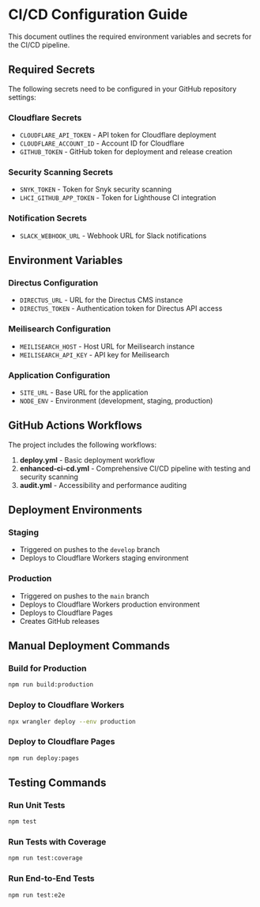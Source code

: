 # CI/CD Configuration Guide

This document outlines the required environment variables and secrets for the CI/CD pipeline.

## Required Secrets

The following secrets need to be configured in your GitHub repository settings:

### Cloudflare Secrets
- `CLOUDFLARE_API_TOKEN` - API token for Cloudflare deployment
- `CLOUDFLARE_ACCOUNT_ID` - Account ID for Cloudflare
- `GITHUB_TOKEN` - GitHub token for deployment and release creation

### Security Scanning Secrets
- `SNYK_TOKEN` - Token for Snyk security scanning
- `LHCI_GITHUB_APP_TOKEN` - Token for Lighthouse CI integration

### Notification Secrets
- `SLACK_WEBHOOK_URL` - Webhook URL for Slack notifications

## Environment Variables

### Directus Configuration
- `DIRECTUS_URL` - URL for the Directus CMS instance
- `DIRECTUS_TOKEN` - Authentication token for Directus API access

### Meilisearch Configuration
- `MEILISEARCH_HOST` - Host URL for Meilisearch instance
- `MEILISEARCH_API_KEY` - API key for Meilisearch

### Application Configuration
- `SITE_URL` - Base URL for the application
- `NODE_ENV` - Environment (development, staging, production)

## GitHub Actions Workflows

The project includes the following workflows:

1. **deploy.yml** - Basic deployment workflow
2. **enhanced-ci-cd.yml** - Comprehensive CI/CD pipeline with testing and security scanning
3. **audit.yml** - Accessibility and performance auditing

## Deployment Environments

### Staging
- Triggered on pushes to the `develop` branch
- Deploys to Cloudflare Workers staging environment

### Production
- Triggered on pushes to the `main` branch
- Deploys to Cloudflare Workers production environment
- Deploys to Cloudflare Pages
- Creates GitHub releases

## Manual Deployment Commands

### Build for Production
```bash
npm run build:production
```

### Deploy to Cloudflare Workers
```bash
npx wrangler deploy --env production
```

### Deploy to Cloudflare Pages
```bash
npm run deploy:pages
```

## Testing Commands

### Run Unit Tests
```bash
npm test
```

### Run Tests with Coverage
```bash
npm run test:coverage
```

### Run End-to-End Tests
```bash
npm run test:e2e
```